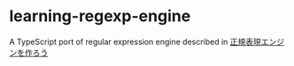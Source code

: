# learning-regexp-engine

A TypeScript port of regular expression engine described in [正規表現エンジンを作ろう](https://codezine.jp/article/detail/3039)